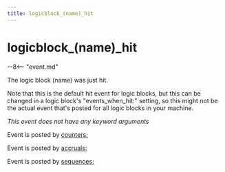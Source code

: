 ```yaml
---
title: logicblock_(name)_hit
---
```


# logicblock_(name)\_hit


--8<-- "event.md"

The logic block (name) was just hit.

Note that this is the default hit event for logic blocks, but this can
be changed in a logic block's "events_when_hit:" setting, so this
might not be the actual event that's posted for all logic blocks in
your machine.

*This event does not have any keyword arguments*

Event is posted by [counters:](../config/counters.md)

Event is posted by [accruals:](../config/accruals.md)

Event is posted by [sequences:](../config/sequences.md)
